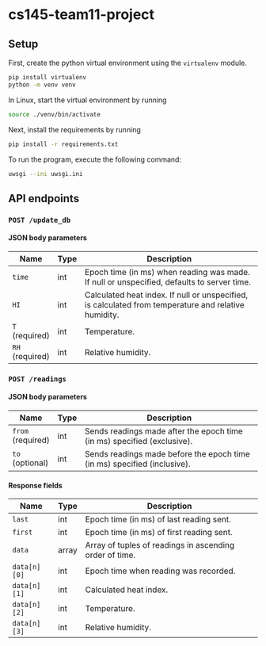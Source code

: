 # cs145-team11-project
 
## Setup
First, create the python virtual environment using the `virtualenv` module.
```bash
pip install virtualenv
python -m venv venv
```
In Linux, start the virtual environment by running
```bash
source ./venv/bin/activate
```

Next, install the requirements by running
```bash
pip install -r requirements.txt
```

To run the program, execute the following command:
```bash
uwsgi --ini uwsgi.ini
```

## API endpoints

### `POST /update_db`

#### JSON body parameters
| Name | Type | Description |
|---|---|---|
| `time` | int | Epoch time (in ms) when reading was made. If null or unspecified, defaults to server time. |
| `HI` | int | Calculated heat index. If null or unspecified, is calculated from temperature and relative humidity. |
| `T`<br>(required) | int | Temperature. |
| `RH`<br>(required) | int | Relative humidity. |
### `POST /readings`

#### JSON body parameters
| Name | Type | Description |
|---|---|---|
| `from`<br>(required) | int | Sends readings made after the epoch time (in ms) specified (exclusive). |
| `to`<br>(optional) | int | Sends readings made before the epoch time (in ms) specified (inclusive). |

#### Response fields
| Name | Type | Description |
|---|---|---|
| `last` | int | Epoch time (in ms) of last reading sent. |
| `first` | int | Epoch time (in ms) of first reading sent. |
| `data` | array | Array of tuples of readings in ascending order of time. |
| `data[n][0]` | int | Epoch time when reading was recorded. |
| `data[n][1]` | int | Calculated heat index. |
| `data[n][2]` | int | Temperature. |
| `data[n][3]` | int | Relative humidity. |
